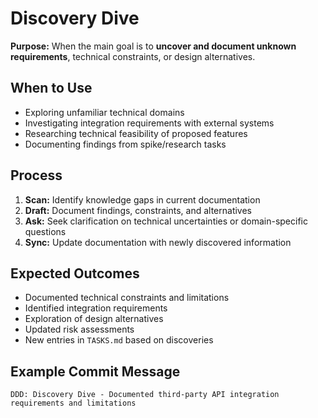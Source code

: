 # Discovery Dive

**Purpose:** When the main goal is to **uncover and document unknown requirements**, technical constraints, or design alternatives.

## When to Use
- Exploring unfamiliar technical domains
- Investigating integration requirements with external systems
- Researching technical feasibility of proposed features
- Documenting findings from spike/research tasks

## Process
1. **Scan:** Identify knowledge gaps in current documentation
2. **Draft:** Document findings, constraints, and alternatives
3. **Ask:** Seek clarification on technical uncertainties or domain-specific questions
4. **Sync:** Update documentation with newly discovered information

## Expected Outcomes
- Documented technical constraints and limitations
- Identified integration requirements
- Exploration of design alternatives
- Updated risk assessments
- New entries in `TASKS.md` based on discoveries

## Example Commit Message
`DDD: Discovery Dive - Documented third-party API integration requirements and limitations`

